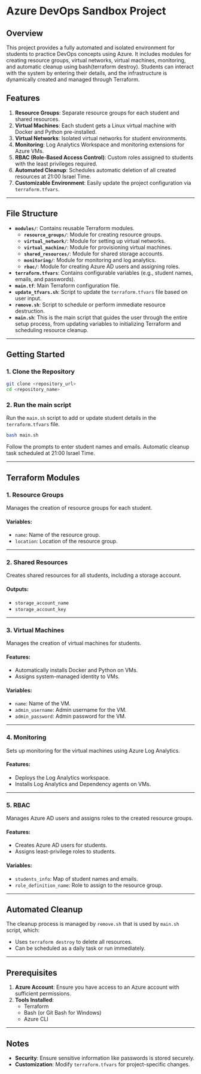 # Azure DevOps Sandbox Project

## Overview
This project provides a fully automated and isolated environment for students to practice DevOps concepts using Azure. It includes modules for creating resource groups, virtual networks, virtual machines, monitoring, and automatic cleanup using bash(terraform destroy). Students can interact with the system by entering their details, and the infrastructure is dynamically created and managed through Terraform.

## Features
1. **Resource Groups**: Separate resource groups for each student and shared resources.
2. **Virtual Machines**: Each student gets a Linux virtual machine with Docker and Python pre-installed.
3. **Virtual Networks**: Isolated virtual networks for student environments.
4. **Monitoring**: Log Analytics Workspace and monitoring extensions for Azure VMs.
5. **RBAC (Role-Based Access Control)**: Custom roles assigned to students with the least privileges required.
6. **Automated Cleanup**: Schedules automatic deletion of all created resources at 21:00 Israel Time.
7. **Customizable Environment**: Easily update the project configuration via `terraform.tfvars`.

---

## File Structure
- **`modules/`**: Contains reusable Terraform modules.
  - **`resource_groups/`**: Module for creating resource groups.
  - **`virtual_network/`**: Module for setting up virtual networks.
  - **`virtual_machine/`**: Module for provisioning virtual machines.
  - **`shared_resources/`**: Module for shared storage accounts.
  - **`monitoring/`**: Module for monitoring and log analytics.
  - **`rbac/`**: Module for creating Azure AD users and assigning roles.
- **`terraform.tfvars`**: Contains configurable variables (e.g., student names, emails, and passwords).
- **`main.tf`**: Main Terraform configuration file.
- **`update_tfvars.sh`**: Script to update the `terraform.tfvars` file based on user input.
- **`remove.sh`**: Script to schedule or perform immediate resource destruction.
- **`main.sh`**: This is the main script that guides the user through the entire setup process, from updating variables to initializing Terraform and scheduling resource cleanup.

---

## Getting Started

### 1. Clone the Repository
```bash
git clone <repository_url>
cd <repository_name>
```

### 2. Run the main script
Run the `main.sh` script to add or update student details in the `terraform.tfvars` file.

```bash
bash main.sh
```
Follow the prompts to enter student names and emails. 
Automatic cleanup task scheduled at 21:00 Israel Time.

---

## Terraform Modules

### 1. **Resource Groups**
Manages the creation of resource groups for each student.

#### Variables:
- `name`: Name of the resource group.
- `location`: Location of the resource group.

---

### 2. **Shared Resources**
Creates shared resources for all students, including a storage account.

#### Outputs:
- `storage_account_name`
- `storage_account_key`

---

### 3. **Virtual Machines**
Manages the creation of virtual machines for students.

#### Features:
- Automatically installs Docker and Python on VMs.
- Assigns system-managed identity to VMs.

#### Variables:
- `name`: Name of the VM.
- `admin_username`: Admin username for the VM.
- `admin_password`: Admin password for the VM.

---

### 4. **Monitoring**
Sets up monitoring for the virtual machines using Azure Log Analytics.

#### Features:
- Deploys the Log Analytics workspace.
- Installs Log Analytics and Dependency agents on VMs.

---

### 5. **RBAC**
Manages Azure AD users and assigns roles to the created resource groups.

#### Features:
- Creates Azure AD users for students.
- Assigns least-privilege roles to students.

#### Variables:
- `students_info`: Map of student names and emails.
- `role_definition_name`: Role to assign to the resource group.

---

## Automated Cleanup
The cleanup process is managed by `remove.sh` that is used by `main.sh` script, which:
- Uses `terraform destroy` to delete all resources.
- Can be scheduled as a daily task or run immediately.

---

## Prerequisites
1. **Azure Account**: Ensure you have access to an Azure account with sufficient permissions.
2. **Tools Installed**:
   - Terraform
   - Bash (or Git Bash for Windows)
   - Azure CLI

---

## Notes
- **Security**: Ensure sensitive information like passwords is stored securely.
- **Customization**: Modify `terraform.tfvars` for project-specific changes.

